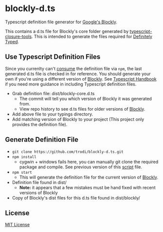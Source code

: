 # blockly-d.ts
Typescript definition file generator for [Google's Blockly](https://github.com/google/blockly).

This contains a d.ts file for Blockly's core folder generated by  [typescript-closure-tools](https://github.com/fivetran/typescript-closure-tools). This is intended to generate the files required for [Definitely Typed](http://definitelytyped.org/).

## Use Typescript Definition Files
Since you currenlty can't [consume](https://www.typescriptlang.org/docs/handbook/declaration-files/consumption.html) the definition file via `npm`, the last generated d.ts file is checked in for reference. You should generate your own if you're using a different version of [Blockly](https://github.com/google/blockly). See [Typescript Handbook](https://www.typescriptlang.org/docs/handbook/tsconfig-json.html) if you need more guidance in including Typescript definition files.
* Grab definition file: dist/blockly-core.d.ts
  * The commit will tell you which version of Blockly it was generated from.
  * View repo history to see d.ts files for older versions of [Blockly](https://github.com/google/blockly).
* Add above file to your typings directory.
* Add matching version of Blockly to your project (This project only provides the definition file).

## Generate Definition File
* `git clone https://github.com/trodi/blockly-d.ts.git`
* `npm install`
    * cygwin + windows fails here, you can manually git clone the required package and compile. See previous version of this [script](npm-scripts/generate.sh) file.
* `npm start`
  * This will generate the definition file for the current version of [Blockly](https://github.com/google/blockly).
* Definition file found in dist/
    * **Note:** it appears that a few mistakes must be hand fixed with recent versions of Blockly
* Copy of Blockly's dist files for this d.ts file found in dist/blockly/

## License
[MIT License](LICENSE.md)
